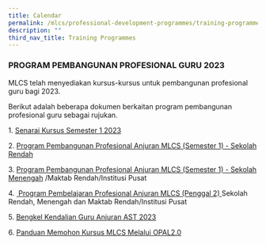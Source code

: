 ```yaml
---
title: Calendar
permalink: /mlcs/professional-development-programmes/training-programmes/calendar/
description: ""
third_nav_title: Training Programmes
---
```

### **PROGRAM PEMBANGUNAN PROFESIONAL GURU 2023**

MLCS telah menyediakan kursus-kursus untuk pembangunan profesional guru bagi 2023.

Berikut adalah beberapa dokumen berkaitan program pembangunan profesional guru sebagai rujukan.

1. [Senarai Kursus Semester 1 2023](/files/1-mlcs-2023---semester-1%20.pdf)

2. [Program Pembangunan Profesional Anjuran MLCS (Semester 1) - Sekolah Rendah](/files/2-program-pembangunan-profesional-2023-anjuran-mlcs-(semester-1)---primary.pdf)

3. [Program Pembangunan Profesional Anjuran MLCS (Semester 1) - Sekolah Menengah](/files/3-program-pembangunan-profesional-2023-anjuran-mlcs-(semester-1)---secondary.pdf) /Maktab Rendah/Institusi Pusat

4. [ Program Pembelajaran Profesional Anjuran MLCS (Penggal 2) ](/files/mlcs-pd-2023---objektif-dan-sinopsis-(penggal-2).pdf) Sekolah Rendah, Menengah dan Maktab Rendah/Institusi Pusat

5. [Bengkel Kendalian Guru Anjuran AST 2023](/files/4-bengkel-kendalian-guru-anjuran-ast-2023.pdf)

6. [Panduan Memohon Kursus MLCS Melalui OPAL2.0](/files/5-panduan-memohon-kursus-mlcs-melalui-portal-opal-2-0%20.pdf)